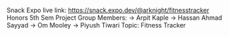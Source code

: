 Snack Expo live link:  https://snack.expo.dev/@arknight/fitnesstracker
Honors 5th Sem Project
Group Members: 
  -> Arpit Kaple
  -> Hassan Ahmad Sayyad
  -> Om Mooley
  -> Piyush Tiwari
Topic: Fitness Tracker
